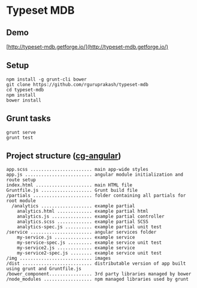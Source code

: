 # Typeset MDB

Demo
----
[http://typeset-mdb.getforge.io/](http://typeset-mdb.getforge.io/)

Setup
-----
```
npm install -g grunt-cli bower
git clone https://github.com/rguruprakash/typeset-mdb
cd typeset-mdb
npm install
bower install
```

Grunt tasks
----------

```
grunt serve
grunt test
```

Project structure ([cg-angular](https://github.com/cgross/generator-cg-angular))
-----------------
    app.scss ....................... main app-wide styles
    app.js ......................... angular module initialization and route setup
    index.html ..................... main HTML file
    Gruntfile.js ................... Grunt build file
    /partials ...................... folder containing all partials for root module
      /analytics ................... example partial
        analytics.html ............. example partial html
        analytics.js ............... example partial controller
        analytics.scss ............. example partial SCSS
        analytics-spec.js .......... example partial unit test
    /service ....................... angular services folder
        my-service.js .............. example service
        my-service-spec.js ......... example service unit test
        my-service2.js ............. example service
        my-service2-spec.js ........ example service unit test
    /img ........................... images
    /dist .......................... distributable version of app built using grunt and Gruntfile.js
    /bower_component................ 3rd party libraries managed by bower
    /node_modules .................. npm managed libraries used by grunt
